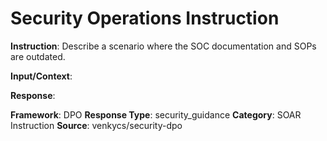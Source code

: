 # Security Operations Instruction

**Instruction**: Describe a scenario where the SOC documentation and SOPs are outdated.

**Input/Context**: 

**Response**: 

**Framework**: DPO
**Response Type**: security_guidance
**Category**: SOAR Instruction
**Source**: venkycs/security-dpo
